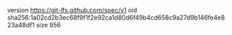 version https://git-lfs.github.com/spec/v1
oid sha256:1a02cd2b3ec68f9f1f2e92ca1d80d6f49b4cd658c9a27d9b146fe4e823a48df1
size 956
